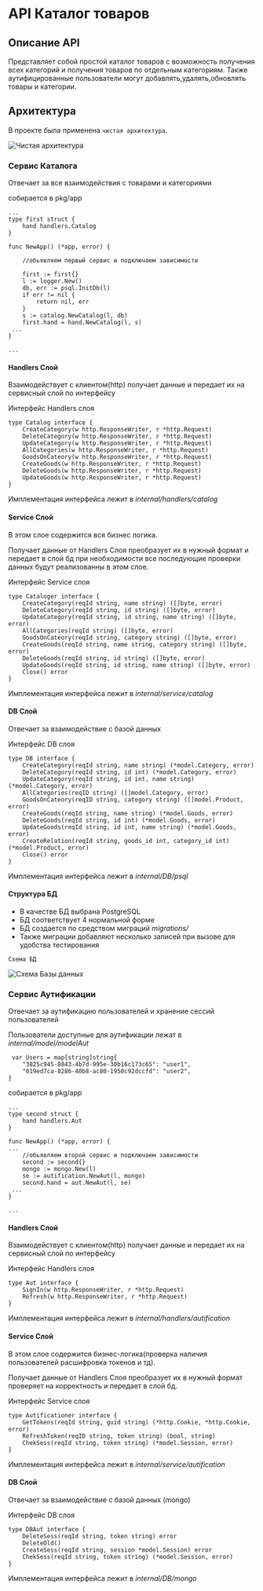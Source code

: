 # API Каталог товаров

## Описание API
 
Представляет собой простой каталог товаров с возможность получения всех категорий и получения товаров по отдельным категориям.
Также аутифицированные пользователи могут добавлять,удалять,обновлять товары и категории.


## Архитектура

В проекте была применена `чистая архитектура`.

![Чистая архитектура](/images/clean.png)

### Сервис Каталога 
Отвечает за все взаимодействия с товарами и категориями 

собирается в pkg/app

```
...
type first struct {
	hand handlers.Catalog
}

func NewApp() (*app, error) {

	//обьявляем первый сервис и подключаем зависимости

	first := first{}
	l := logger.New()
	db, err := psql.InitDb(l)
	if err != nil {
		return nil, err
	}
	s := catalog.NewCatalog(l, db)
	first.hand = hand.NewCatalog(l, s) 
 ...
}

...
```

#### Handlers Слой 
Взаимодействует с клиентом(http) получает данные и передает их на сервисный слой по интерфейсу 

Интерфейс Handlers слоя
```
type Catalog interface {
	CreateCategory(w http.ResponseWriter, r *http.Request)
	DeleteCategory(w http.ResponseWriter, r *http.Request)
	UpdateCategory(w http.ResponseWriter, r *http.Request)
	AllCategories(w http.ResponseWriter, r *http.Request)
	GoodsOnCateory(w http.ResponseWriter, r *http.Request)
	CreateGoods(w http.ResponseWriter, r *http.Request)
	DeleteGoods(w http.ResponseWriter, r *http.Request)
	UpdateGoods(w http.ResponseWriter, r *http.Request)
}
```
Имплементация интерфейса лежит в *internal/handlers/catalog*

#### Service Слой 
В этом слое содержится вся бизнес логика.

Получает данные от Handlers Слоя преобразует их в нужный формат и передает в слой бд при необходимости все последующие проверки данных будут реализованны в этом слое.

Интерфейс Service слоя 
``` 
type Cataloger interface {
	CreateCategory(reqId string, name string) ([]byte, error)
	DeleteCategory(reqId string, id string) ([]byte, error)
	UpdateCategory(reqId string, id string, name string) ([]byte, error)
	AllCategories(reqId string) ([]byte, error)
	GoodsOnCateory(reqId string, category string) ([]byte, error)
	CreateGoods(reqId string, name string, category string) ([]byte, error)
	DeleteGoods(reqId string, id string) ([]byte, error)
	UpdateGoods(reqId string, id string, name string) ([]byte, error)
	Close() error
}
```
Имплементация интерфейса лежит в *internal/service/catalog*

#### DB Слой 
Отвечает за взаимодействие с базой данных 

Интерфейс DB слоя 
```
type DB interface {
	CreateCategory(reqId string, name string) (*model.Category, error)
	DeleteCategory(reqId string, id int) (*model.Category, error)
	UpdateCategory(reqId string, id int, name string) (*model.Category, error)
	AllCategories(reqID string) ([]model.Category, error)
	GoodsOnCateory(reqID string, category string) ([]model.Product, error)
	CreateGoods(reqId string, name string) (*model.Goods, error)
	DeleteGoods(reqId string, id int) (*model.Goods, error)
	UpdateGoods(reqId string, id int, name string) (*model.Goods, error)
	CreateRelation(reqId string, goods_id int, category_id int) (*model.Product, error)
	Close() error
}
```

Имплементация интерфейса лежит в *internal/DB/psql* 

#### Структура БД 

- В качестве БД выбрана PostgreSQL 
- БД соответствует 4 нормальной форме
- БД создается по средством миграций *migrations/*
- Также миграции добавляют несколько записей при вызове для удобства тестирования

`Схема БД`

![Схема Базы данных](/images/CatalogDB.png)

### Сервис Аутификации

Отвечает за аутификацию пользователей и хранение сессий пользователей

Пользователи доступные для аутификации лежат в *internal/model/modelAut*
```
 var Users = map[string]string{
	"3825c945-8843-4b7d-995e-30b16c173c65": "user1",
	"019ed7ca-8286-40b8-ac80-1950c92dccfd": "user2",
}
```

собирается в pkg/app

```
...
type second struct {
	hand handlers.Aut
}

func NewApp() (*app, error) {
...
	//обьявляем второй сервис и подключаем зависимости
	second := second{}
	mongo := mongo.New(l)
	se := autification.NewAut(l, mongo)
	second.hand = aut.NewAut(l, se)
 ...
}

...
```

#### Handlers Слой 
Взаимодействует с клиентом(http) получает данные и передает их на сервисный слой по интерфейсу 

Интерфейс Handlers слоя
```
type Aut interface {
	SignIn(w http.ResponseWriter, r *http.Request)
	Refresh(w http.ResponseWriter, r *http.Request)
}
```
Имплементация интерфейса лежит в *internal/handlers/autification*

#### Service Слой 
В этом слое содержится бизнес-логика(проверка наличия пользователей расшифровка токенов и тд).

Получает данные от Handlers Слоя преобразует их в нужный формат проверяет на корректность и передает в слой бд.

Интерфейс Service слоя 
``` 
type Autificationer interface {
	GetTokens(reqId string, guid string) (*http.Cookie, *http.Cookie, error)
	RefreshToken(reqID string, token string) (bool, string)
	ChekSess(reqId string, token string) (*model.Session, error)
}
```
Имплементация интерфейса лежит в *internal/service/autification*

#### DB Слой 
Отвечает за взаимодействие с базой данных (mongo)

Интерфейс DB слоя 
```
type DBAut interface {
	DeleteSess(reqId string, token string) error
	DeleteOld()
	CreateSess(reqId string, session *model.Session) error
	ChekSess(reqId string, token string) (*model.Session, error)
}
```

Имплементация интерфейса лежит в *internal/DB/mongo* 

